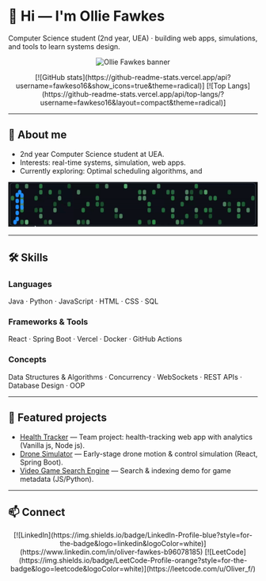 # 👋 Hi — I'm Ollie Fawkes
Computer Science student (2nd year, UEA) · building web apps, simulations, and tools to learn systems design.

<p align="center">
  <img src="assets/banner.png" alt="Ollie Fawkes banner" width="880"/>
</p>

<p align="center">
  [![GitHub stats](https://github-readme-stats.vercel.app/api?username=fawkeso16&show_icons=true&theme=radical)]
  [![Top Langs](https://github-readme-stats.vercel.app/api/top-langs/?username=fawkeso16&layout=compact&theme=radical)]
</p>

---

## 🔭 About me
- 2nd year Computer Science student at UEA.
- Interests: real-time systems, simulation, web apps.
- Currently exploring: Optimal scheduling algorithms, and 

<p align="center">
  <img src="assests/snake.gif" alt="Snake demo" width="700"/>
</p>

---

## 🛠️ Skills
### Languages
Java · Python · JavaScript · HTML · CSS · SQL

### Frameworks & Tools
React · Spring Boot · Vercel · Docker · GitHub Actions

### Concepts
Data Structures & Algorithms · Concurrency · WebSockets · REST APIs · Database Design · OOP

---

## 🚀 Featured projects
- [Health Tracker](https://github.com/ConnorGowerr/Software-Engineering-project) — Team project: health-tracking web app with analytics (Vanilla js, Node js).
- [Drone Simulator](https://github.com/fawkeso16/RoughDroneMontor-SimService-first-rough-draft-) — Early-stage drone motion & control simulation (React, Spring Boot).
- [Video Game Search Engine](https://github.com/fawkeso16/Videogame-ir-searchengine) — Search & indexing demo for game metadata (JS/Python).


---

## 📫 Connect
<p align="center">
  [![LinkedIn](https://img.shields.io/badge/LinkedIn-Profile-blue?style=for-the-badge&logo=linkedin&logoColor=white)](https://www.linkedin.com/in/oliver-fawkes-b96078185)
  [![LeetCode](https://img.shields.io/badge/LeetCode-Profile-orange?style=for-the-badge&logo=leetcode&logoColor=white)](https://leetcode.com/u/Oliver_f/)
</p>

